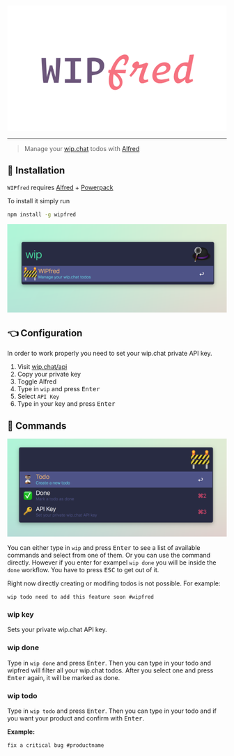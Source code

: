 
<div align="center">
  <img width="700" heigth="400" src="/assets/wipfred-logo.png" alt="wipfred">
</div>

---

> Manage your [wip.chat](https://wip.chat/) todos with [Alfred](https://www.alfredapp.com/)

## 🔧 Installation

`WIPfred` requires [Alfred](https://www.alfredapp.com/) + [Powerpack](https://www.alfredapp.com/powerpack/)

To install it simply run

```bash
npm install -g wipfred
```

<div align="center">
  <img width="700" heigth="400" src="/assets/wipfred-base.png" alt="wipfred">
</div>

## 👈 Configuration

In order to work properly you need to set your wip.chat private API key.

1. Visit [wip.chat/api](https://wip.chat/api)
2. Copy your private key
3. Toggle Alfred
4. Type in `wip` and press <kbd>Enter</kbd>
5. Select `API Key`
6. Type in your key and press <kbd>Enter</kbd>


## 📒 Commands

<div align="center">
  <img width="700" heigth="400" src="/assets/wipfred-inside.png" alt="wipfred">
</div>

You can either type in `wip` and press <kbd>Enter</kbd> to see a list of available commands and select from one of them. Or you can use the command directly. However if you enter for exampel `wip done` you will be inside the `done` workflow. You have to press <kbd>ESC</kbd> to get out of it.

Right now directly creating or modifing todos is not possible. For example:

```
wip todo need to add this feature soon #wipfred
```

### wip key
Sets your private wip.chat API key.

### wip done
Type in `wip done` and press <kbd>Enter</kbd>. Then you can type in your todo and wipfred will filter all your wip.chat todos. After you select one and press <kbd>Enter</kbd> again, it will be marked as done.

### wip todo
Type in `wip todo` and press <kbd>Enter</kbd>. Then you can type in your todo and if you want your product and confirm with <kbd>Enter</kbd>.

**Example:**
```
fix a critical bug #productname
```
